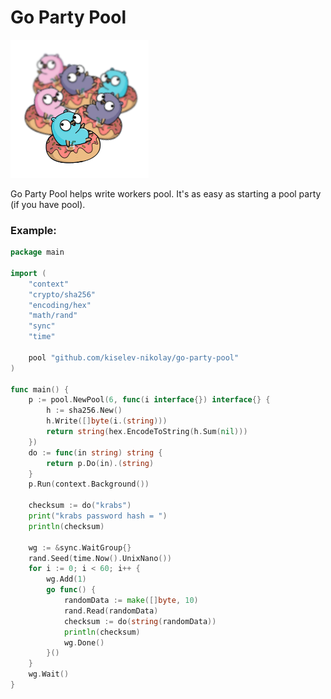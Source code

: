 # Go Party Pool

![](./docs/gppl.png)

Go Party Pool helps write workers pool. It's as easy as starting a pool party (if you have pool).

### Example:

```go
package main

import (
	"context"
	"crypto/sha256"
	"encoding/hex"
	"math/rand"
	"sync"
	"time"

	pool "github.com/kiselev-nikolay/go-party-pool"
)

func main() {
	p := pool.NewPool(6, func(i interface{}) interface{} {
		h := sha256.New()
		h.Write([]byte(i.(string)))
		return string(hex.EncodeToString(h.Sum(nil)))
	})
	do := func(in string) string {
		return p.Do(in).(string)
	}
	p.Run(context.Background())

	checksum := do("krabs")
	print("krabs password hash = ")
	println(checksum)

	wg := &sync.WaitGroup{}
	rand.Seed(time.Now().UnixNano())
	for i := 0; i < 60; i++ {
		wg.Add(1)
		go func() {
			randomData := make([]byte, 10)
			rand.Read(randomData)
			checksum := do(string(randomData))
			println(checksum)
			wg.Done()
		}()
	}
	wg.Wait()
}

```